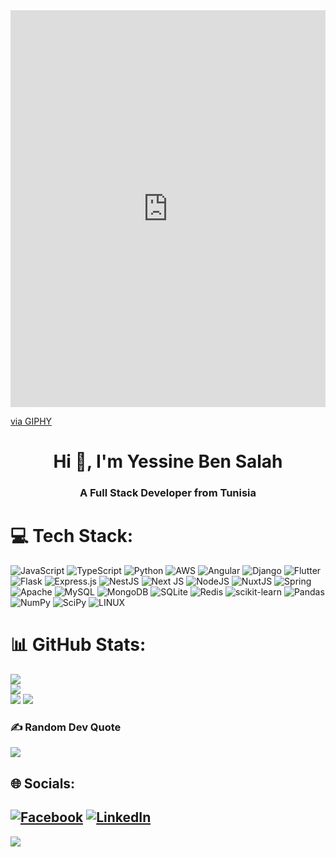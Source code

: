 <div style="width:100%;height:0;padding-bottom:126%;position:relative;"><iframe src="https://giphy.com/embed/M9gbBd9nbDrOTu1Mqx" width="100%" height="100%" style="position:absolute" frameBorder="0" class="giphy-embed" allowFullScreen></iframe></div><p><a href="https://giphy.com/stickers/hacktiv8-coding-codingfromhome-fromhome-M9gbBd9nbDrOTu1Mqx">via GIPHY</a></p>
<h1 align="center">Hi 👋, I'm Yessine Ben Salah</h1> 
<h3 align="center">A Full Stack Developer from Tunisia</h3>

# 💻 Tech Stack:
![JavaScript](https://img.shields.io/badge/javascript-%23323330.svg?style=for-the-badge&logo=javascript&logoColor=%23F7DF1E) ![TypeScript](https://img.shields.io/badge/typescript-%23007ACC.svg?style=for-the-badge&logo=typescript&logoColor=white) ![Python](https://img.shields.io/badge/python-3670A0?style=for-the-badge&logo=python&logoColor=ffdd54) ![AWS](https://img.shields.io/badge/AWS-%23FF9900.svg?style=for-the-badge&logo=amazon-aws&logoColor=white) ![Angular](https://img.shields.io/badge/angular-%23DD0031.svg?style=for-the-badge&logo=angular&logoColor=white) ![Django](https://img.shields.io/badge/django-%23092E20.svg?style=for-the-badge&logo=django&logoColor=white) ![Flutter](https://img.shields.io/badge/Flutter-%2302569B.svg?style=for-the-badge&logo=Flutter&logoColor=white) ![Flask](https://img.shields.io/badge/flask-%23000.svg?style=for-the-badge&logo=flask&logoColor=white) ![Express.js](https://img.shields.io/badge/express.js-%23404d59.svg?style=for-the-badge&logo=express&logoColor=%2361DAFB) ![NestJS](https://img.shields.io/badge/nestjs-%23E0234E.svg?style=for-the-badge&logo=nestjs&logoColor=white) ![Next JS](https://img.shields.io/badge/Next-black?style=for-the-badge&logo=next.js&logoColor=white) ![NodeJS](https://img.shields.io/badge/node.js-6DA55F?style=for-the-badge&logo=node.js&logoColor=white) ![NuxtJS](https://img.shields.io/badge/Nuxt-black?style=for-the-badge&logo=nuxt.js&logoColor=white) ![Spring](https://img.shields.io/badge/spring-%236DB33F.svg?style=for-the-badge&logo=spring&logoColor=white) ![Apache](https://img.shields.io/badge/apache-%23D42029.svg?style=for-the-badge&logo=apache&logoColor=white) ![MySQL](https://img.shields.io/badge/mysql-%2300f.svg?style=for-the-badge&logo=mysql&logoColor=white) ![MongoDB](https://img.shields.io/badge/MongoDB-%234ea94b.svg?style=for-the-badge&logo=mongodb&logoColor=white) ![SQLite](https://img.shields.io/badge/sqlite-%2307405e.svg?style=for-the-badge&logo=sqlite&logoColor=white) ![Redis](https://img.shields.io/badge/redis-%23DD0031.svg?style=for-the-badge&logo=redis&logoColor=white) ![scikit-learn](https://img.shields.io/badge/scikit--learn-%23F7931E.svg?style=for-the-badge&logo=scikit-learn&logoColor=white) ![Pandas](https://img.shields.io/badge/pandas-%23150458.svg?style=for-the-badge&logo=pandas&logoColor=white) ![NumPy](https://img.shields.io/badge/numpy-%23013243.svg?style=for-the-badge&logo=numpy&logoColor=white) ![SciPy](https://img.shields.io/badge/SciPy-%230C55A5.svg?style=for-the-badge&logo=scipy&logoColor=%white) ![LINUX](https://img.shields.io/badge/Linux-FCC624?style=for-the-badge&logo=linux&logoColor=black)
# 📊 GitHub Stats:
![](https://github-readme-stats.vercel.app/api?username=yassinbnsalah&theme=dark&hide_border=true&include_all_commits=true&count_private=true)<br/>
![](https://github-readme-streak-stats.herokuapp.com/?user=yassinbnsalah&theme=dark&hide_border=true)<br/>
![](https://github-readme-stats.vercel.app/api/top-langs/?username=yassinbnsalah&theme=dark&hide_border=true&include_all_commits=true&count_private=true&layout=compact)
![](https://github-readme-activity-graph.vercel.app/graph?username=yassinbnsalah&theme=react)
### ✍️ Random Dev Quote
![](https://quotes-github-readme.vercel.app/api?type=horizontal&theme=radical)


## 🌐 Socials:
[![Facebook](https://img.shields.io/badge/Facebook-%231877F2.svg?logo=Facebook&logoColor=white)](https://facebook.com/yassine.ben.salah.69)
[![LinkedIn](https://img.shields.io/badge/LinkedIn-%230077B5.svg?logo=linkedin&logoColor=white)](https://linkedin.com/in/yassine-bn-salah-b06703197) 
---
[![](https://visitcount.itsvg.in/api?id=yassinbnsalah&icon=0&color=0)](https://visitcount.itsvg.in)

<!-- Proudly created with GPRM ( https://gprm.itsvg.in ) -->
